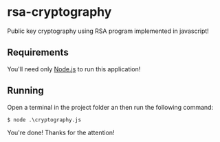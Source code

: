 # rsa-cryptography
Public key cryptography using RSA program implemented in javascript!

## Requirements
You'll need only [Node.js](https://nodejs.org/) to run this application! 

## Running
Open a terminal in the project folder an then run the following command:

    $ node .\cryptography.js

You're done! Thanks for the attention!